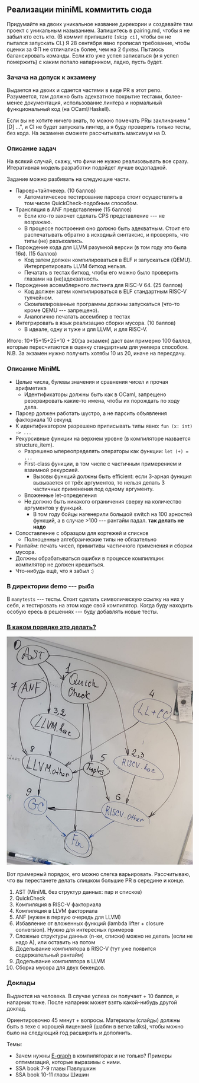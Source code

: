 ## Реализации miniML коммитить сюда

Придумайте на двоих уникальное название дирекории и создавайте там проект с уникальным называнием.
Запишитесь в pairing.md, чтобы я не забыл кто есть кто. (В коммит припишите `[skip ci]`, чтобы он не пытался запускать CI.)
Я 28 сентября явно прописал требование, чтобы оценки за ФП не отличались более, чем на 2 буквы. Пытаюсь балансировать команды. Если кто уже успел записаться (и я успел помержить) с каким попало напарником, ладно, пусть будет.

### Зачача на допуск к экзамену

Выдается на двоих и сдается частями в виде PR в этот репо. Разумеется, там должно быть адекватное покрытие тестами,
более-менее документация,
использование линтера
и нормальный функциональный код (на OCaml/Haskell).

Если вы не хотите ничего знать, то можно помечать PRы заклинанием "[D] ...", и CI не будет запускать линтер, а я буду проверить только тесты, без кода. На экзамене сможете рассчитывать максимум на D.


### Описание задач

На всякий случай, скажу, что фичи не нужно реализовывать  все сразу. Итеративная модель разработки подойдет лучше водопадной.

Задание можно разбивать на следующие части.

* Парсер+тайпчекер. (10 баллов)
  * Автоматическое тестирование парсера стоит осуществлять в том числе QuickCheck-подобным способом.
* Трансляция в ANF представление (15 баллов)
  * Если кто-то захочет сделать CPS представление --- не возражаю.
  * В процессе построения оно должно быть адекватным. Стоит его распечатывать обратно в исходный синтаксис, и проверять, что типы (не) разъехались.
* Порождение кода для LLVM разумной версии (в том году это была 16я). (15 баллов)
  * Код затем должен компилироваться в ELF и запускаться (QEMU). Интерпретировать LLVM биткод нельзя.
  * Печатать в тестах биткод, чтобы его можно было проверить глазами на (не)адекватность.
* Порождение ассемблерного листинга для RISC-V 64. (25 баллов)
  * Код должен затем компилироваться в ELF стандартным RISC-V тулчейном.
  * Скомпилированные программы должны  запускаться (что-то кроме QEMU --- запрещено).
  * Аналогично печатать ассемблер в тестах
* Интегрировать в язык реализацию сборки мусора. (10 баллов)
  * В идеале, одну и туже и для LLVM, и для RISC-V.

Итого: 10+15+15+25+10 + 20(за экзамен) даст вам примерно 100 баллов, которые пересчитаются в оценку стандартным для универа способом. N.B. За экзамен нужно получить хотябы 10 из 20, иначе на пересдачу.

### Описание MiniML

* Целые числа, булевы значения и сравнения чисел и прочая арифметика
  * Идентификаторы должны быть как в OCaml, запрещено резервировать какие-то имена, чтобы их порождать по ходу дела.
* Парсер должен работать шустро, а не парсить объявления факториала 10 секунд
* К идентификатором разрешено приписывать типы явно: `fun (x: int) -> ...`
* Рекурсивные функции на верхнем уровне (в компиляторе назвается structure_item).
  * Разрешено ыпереопределять операторы как функции: `let (+) = ...`
  * First-class функции, в том числе с частичным примерением и взаимной рекурсией.
    * Вызовы функций должны быть efficient: если 3-арная функция вызывается от трёх аргументов, то нельзя делать 3 частичных применения под одному аргументу.
  * Вложенные let-определения
  * Не должно быть никакого ограничения сверху на количество аргументов у функций.
    * В том году бойцы нагенерили большой switch на 100 арностей функций, а в случае >100 --- рантайм падал. **так делать не надо**
* Сопоставление с образцом для кортежей и списков
  * Полноценные алгебраические типы не обязательно
* Рантайм: печать чисел, примитивы частичного применения и сборки мусора.
* Должны обрабатываться ошибки в процессе компиляции: компилятор не должен крешиться.
* Что-нибудь ещё, что я забыл :)


### В директории demo --- рыба

В `manytests` --- тесты. Стоит сделать символическую ссылку на них у себя, и тестировать на этом коде свой компилятор.
Когда буду находить особую ересь в решениях --- буду добавлять новые тесты.

### [В каком порядке это делать?](#order)

![Зависимости между подзадачами](https://github.com/Kakadu/comp24/blob/master/deps.jpg?raw=true)

Вот примерный порядок, его можно слегка варьировать.
Рассчитываю, что вы перестанете делать слишком большие PR в середине и конце.

1. AST (MiniML без структур данных: пар и списков)
2. QuickCheck
3. Компиляция в RISC-V факториала
4. Компиляция в LLVM факториала
5. ANF (нужен в первую очередь для LLVM)
6. Избавление от вложенных функций (lambda lifter + closure conversion). Нужно для интересных примеров
7. Сложные структуры данных (n-ки, списки) можно не делать (если не надо А), или оставить на потом
8. Доделывание компилятора в RISC-V (тут уже появится содержательный рантайм)
9. Доделывание компилятора в LLVM
10. Сборка мусора для двух бекендов.


### Доклады

Выдаются на человека. В случае успеха он получает + 10 баллов, и напарник тоже. После напарник может взять какой-нибудь другой доклад.

Ориентировочно 45 минут + вопросы. Материалы (слайды) должны быть в техе с хорошей лицензией (шаблн в ветке talks), чтобы можно было на следующий год расширить и дополнить.

Темы:

* Зачем нужны [E-graph](https://egraphs-good.github.io)  в компиляторах и не только? Примеры оптимизаций, которые выразимы с ними.
* SSA book 7-9 главы Павлушкин
* SSA book 10-11 главы Шишин
